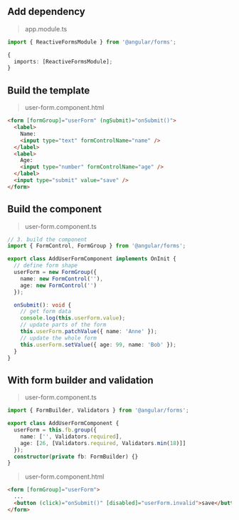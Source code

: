 ## Add dependency

> app.module.ts

```ts
import { ReactiveFormsModule } from '@angular/forms';

{
  imports: [ReactiveFormsModule];
}
```

## Build the template

> user-form.component.html

```html
<form [formGroup]="userForm" (ngSubmit)="onSubmit()">
  <label>
    Name:
    <input type="text" formControlName="name" />
  </label>
  <label>
    Age:
    <input type="number" formControlName="age" />
  </label>
  <input type="submit" value="save" />
</form>
```

## Build the component

> user-form.component.ts

```ts
// 3. build the component
import { FormControl, FormGroup } from '@angular/forms';

export class AddUserFormComponent implements OnInit {
  // define form shape
  userForm = new FormGroup({
    name: new FormControl(''),
    age: new FormControl('')
  });

  onSubmit(): void {
    // get form data
    console.log(this.userForm.value);
    // update parts of the form
    this.userForm.patchValue({ name: 'Anne' });
    // update the whole form
    this.userForm.setValue({ age: 99, name: 'Bob' });
  }
}
```

## With form builder and validation

> user-form.component.ts

```ts
import { FormBuilder, Validators } from '@angular/forms';

export class AddUserFormComponent {
  userForm = this.fb.group({
    name: ['', Validators.required],
    age: [26, [Validators.required, Validators.min(18)]]
  });
  constructor(private fb: FormBuilder) {}
}
```

> user-form.component.html

```html
<form [formGroup]="userForm">
  ...
  <button (click)="onSubmit()" [disabled]="userForm.invalid">save</button>
</form>
```
